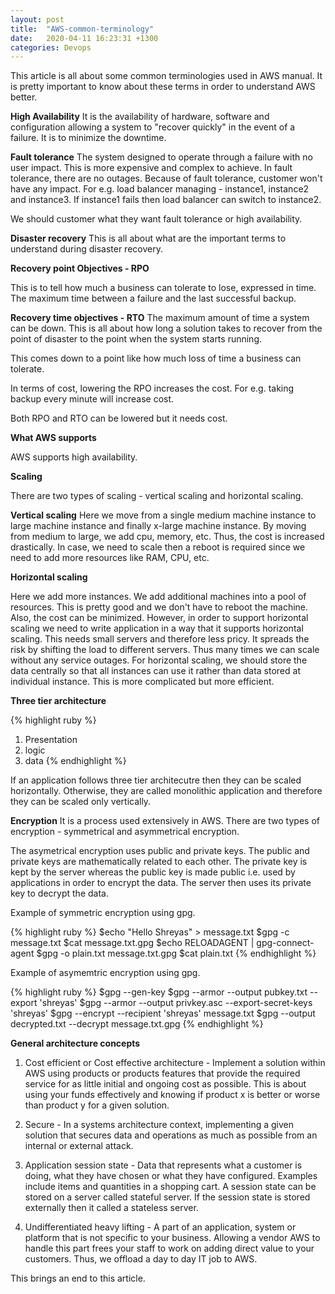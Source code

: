```yaml
---
layout: post
title:  "AWS-common-terminology"
date:   2020-04-11 16:23:31 +1300
categories: Devops
---
```

This article is all about some common terminologies used in AWS manual.
It is pretty important to know about these terms in order to understand AWS better.

**High Availability**
It is the availability of hardware, software and configuration
allowing a system to "recover quickly" in the event of a failure.
It is to minimize the downtime. 

**Fault tolerance**
The system designed to operate through a failure with no user impact.
This is more expensive and complex to achieve. In fault tolerance, 
there are no outages. Because of fault tolerance, customer won't have 
any impact. For e.g. load balancer managing - instance1, instance2 and
instance3. If instance1 fails then load balancer can switch to instance2.

We should customer what they want fault tolerance or high availability.

**Disaster recovery**
This is all about what are the important terms to understand during 
disaster recovery.

**Recovery point Objectives - RPO**

This is to tell how much a business can tolerate to lose, expressed 
in time. The maximum time between a failure and the last successful 
backup.

**Recovery time objectives - RTO**
The maximum amount of time a system can be down. 
This is all about how long a solution takes to recover from the point of
disaster to the point when the system starts running.

This comes down to a point like how much loss of time a business can tolerate.

In terms of cost, lowering the RPO increases the cost.
For e.g. taking backup every minute will increase cost.

Both RPO and RTO can be lowered but it needs cost. 

**What AWS supports**

AWS supports high availability.

**Scaling**

There are two types of scaling - vertical scaling and horizontal scaling.

**Vertical scaling**
Here we move from a single medium machine instance to large machine 
instance and finally x-large machine instance. By moving from medium
to large, we add cpu, memory, etc. Thus, the cost is increased drastically.
In case, we need to scale then a reboot is required since we need to add
more resources like RAM, CPU, etc.

**Horizontal scaling**

Here we add more instances. We add additional machines into a pool of
resources. This is pretty good and we don't have to reboot the machine.
Also, the cost can be minimized. However, in order to support horizontal scaling we need to write application in a way that it supports horizontal
scaling. This needs small servers and therefore less pricy. It spreads the
risk by shifting the load to different servers. Thus many times we can
scale without any service outages. For horizontal scaling, we should 
store the data centrally so that all instances can use it rather than
data stored at individual instance. This is more complicated but more
efficient.

**Three tier architecture**

{% highlight ruby %}
 1. Presentation
 2. logic
 3. data
{% endhighlight %}

If an application follows three tier architecutre then they 
can be scaled horizontally. Otherwise, they are called monolithic
application and therefore they can be scaled only vertically.

**Encryption**
It is a process used extensively in AWS. There are two types of
encryption - symmetrical and asymmetrical encryption.

The asymetrical encryption uses public and private keys. The
public and private keys are mathematically related to each other.
The private key is kept by the server whereas the public key is made
public i.e. used by applications in order to encrypt the data.
The server then uses its private key to decrypt the data.

Example of symmetric encryption using gpg.

{% highlight ruby %}
$echo "Hello Shreyas" > message.txt
$gpg -c message.txt
$cat message.txt.gpg
$echo RELOADAGENT | gpg-connect-agent
$gpg -o plain.txt message.txt.gpg
$cat plain.txt
{% endhighlight %}

Example of asymemtric encryption using gpg.

{% highlight ruby %}
 $gpg --gen-key
 $gpg --armor --output pubkey.txt --export 'shreyas'
 $gpg --armor --output privkey.asc --export-secret-keys 'shreyas'
 $gpg --encrypt --recipient 'shreyas' message.txt
 $gpg --output decrypted.txt --decrypt message.txt.gpg
{% endhighlight %}

**General architecture concepts**

1. Cost efficient or Cost effective architecture - Implement a solution within AWS using products or products features
that provide the required service for as little initial and ongoing 
cost as possible. This is about using your funds effectively and knowing
if product x is better or worse than product y for a given solution.  

2. Secure - In a systems architecture context, implementing a given solution that
secures data and operations as much as possible from an internal or 
external attack.

3. Application session state - Data that represents what a customer is 
doing, what they have chosen or what they have configured. Examples 
include items and quantities in a shopping cart. A session state can be
stored on a server called stateful server. If the session state is stored
externally then it called a stateless server.  

4. Undifferentiated heavy lifting - A part of an application, system
or platform that is not specific to your business. Allowing a vendor
AWS  to handle this part frees your staff to work on adding direct
value to your customers. Thus, we offload a day to day IT job to AWS.  

This brings an end to this article.